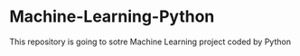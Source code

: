 # Machine-Learning-Python
This repository is going to sotre Machine Learning project coded by Python
